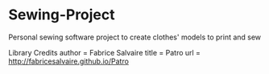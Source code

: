 # Sewing-Project
Personal sewing software project to create clothes' models to print and sew

Library Credits
    author = Fabrice Salvaire
    title = Patro
    url = http://fabricesalvaire.github.io/Patro